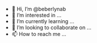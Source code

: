 - 👋 Hi, I’m @beberlynab
- 👀 I’m interested in ...
- 🌱 I’m currently learning ...
- 💞️ I’m looking to collaborate on ...
- 📫 How to reach me ...

<!---
beberlynab/beberlynab is a ✨ special ✨ repository because its `README.md` (this file) appears on your GitHub profile.
You can click the Preview link to take a look at your changes.
--->

